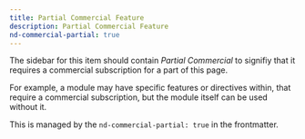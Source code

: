 ```yaml
---
title: Partial Commercial Feature
description: Partial Commercial Feature
nd-commercial-partial: true
---
```


The sidebar for this item should contain _Partial Commercial_ to signifiy that it requires a commercial subscription
for a part of this page.

For example, a module may have specific features or directives within, that
require a commercial subscription, but the module itself can be used without it.

This is managed by the `nd-commercial-partial: true` in the frontmatter.
